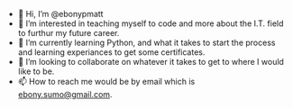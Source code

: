 - 👋 Hi, I’m @ebonypmatt
- 👀 I’m interested in teaching myself to code and more about the I.T. field to furthur my future career. 
- 🌱 I’m currently learning Python, and what it takes to start the process and learning experiances to get some certificates.
- 💞️ I’m looking to collaborate on whatever it takes to get to where I would like to be.
- 📫 How to reach me would be by email which is ebony.sumo@gmail.com.

<!---
ebonypmatt/ebonypmatt is a ✨ special ✨ repository because its `README.md` (this file) appears on your GitHub profile.
You can click the Preview link to take a look at your changes.
--->

